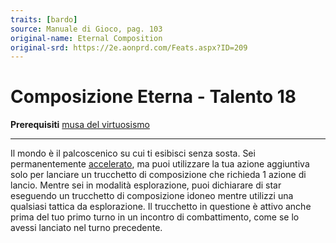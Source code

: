 ```yaml
---
traits: [bardo]
source: Manuale di Gioco, pag. 103
original-name: Eternal Composition
original-srd: https://2e.aonprd.com/Feats.aspx?ID=209
---
```


# Composizione Eterna - Talento 18

**Prerequisiti** [musa del virtuosismo](/classi/bardo/muse/del-virtuosismo)

---

Il mondo è il palcoscenico su cui ti esibisci senza sosta. Sei permanentemente
[accelerato](/condizioni/accelerato), ma puoi utilizzare la tua azione
aggiuntiva solo per lanciare un trucchetto di composizione che richieda 1 azione
di lancio. Mentre sei in modalità esplorazione, puoi dichiarare di star
eseguendo un trucchetto di composizione idoneo mentre utilizzi una qualsiasi
tattica da esplorazione. Il trucchetto in questione è attivo anche prima del tuo
primo turno in un incontro di combattimento, come se lo avessi lanciato nel
turno precedente.
